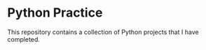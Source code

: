 # Python Practice

This repository contains a collection of Python projects that I have completed. 

